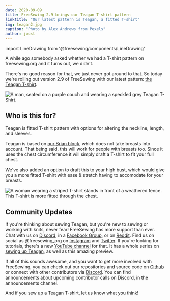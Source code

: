 ```yaml
---
date: 2020-09-09
title: FreeSewing 2.9 brings our Teagan T-shirt pattern
linktitle: "Our latest pattern is Teagan, a fitted T-shirt"
img: teagan2.jpg
caption: "Photo by Alex Andrews from Pexels"
author: joost
---
```


import LineDrawing from '@freesewing/components/LineDrawing'

A while ago somebody asked whether we had a T-shirt pattern on freesewing.org and it turns out, we didn't.

There's no good reason for that, we just never got around to that. So today we're rolling out version 2.9 of FreeSewing with our latest pattern: [the Teagan T-shirt](/designs/teagan/).

<LineDrawing pattern='teagan' />

![A man, seated on a purple couch and wearing a speckled grey Teagan T-Shirt.](teagan1.jpg)

## Who is this for?

Teagan is fitted T-shirt pattern with options for altering the neckline, length, and sleeves.

Teagan is based on [our Brian block](/designs/brian/), which does not take breasts into account. That being said, this will work for people with breasts too. Since it uses the chest circumference it will simply draft a T-shirt to fit your full chest.

We've also added an option to draft this to your high bust, which would give you a more fitted T-shirt with ease & stretch having to accomodate for your breasts.

![A woman wearing a striped T-shirt stands in front of a weathered fence. This T-shirt is more fitted through the chest.](teagan3.jpg)

## Community Updates

If you're thinking about sewing Teagan, but you're new to sewing or working with knits, never fear! FreeSewing has more support than ever. Chat with us on [Discord](https://discord.freesewing.org/), in a [Facebook Group](https://www.facebook.com/groups/627769821272714), or on [Reddit](https://www.reddit.com/r/freesewing/). Find us on social as @freesewing_org on [Instagram](https://www.instagram.com/freesewing_org/) and [Twitter](https://twitter.com/freesewing_org). If you're looking for tutorials, there's a new [YouTube channel](https://www.youtube.com/channel/UCLAyxEL72gHvuKBpa-GmCvQ) for that. It has a whole series on [sewing up Teagan](https://www.youtube.com/playlist?list=PLY9EmRuXR20Y7FonIHD6mX9yIpFh_emX1), as well as this amazing preview.

<YouTube id='3UGJSNxNe8I' />

If all of this sounds awesome, and you want to get more involved with FreeSewing, you can check out our repositories and source code on [Github](https://github.com/freesewing/) or connect with other contributors via [Discord](https://discord.freesewing.org/). You can find announcements about upcoming contributor calls on Discord, in the announcements channel.

And if you sew up a Teagan T-shirt, let us know what you think!
